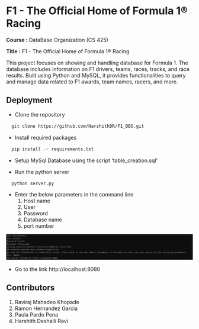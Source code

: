 # F1 - The Official Home of Formula 1® Racing

**Course :** DataBase Organization (CS 425)

**Title :** F1 - The Official Home of Formula 1® Racing

This project focuses on showing and handling database for Formula 1. The database includes information on F1 drivers, teams, races, tracks, and race results. Built using Python and MySQL, it provides functionalities to query and manage data related to F1 awards, team names, racers, and more.

## Deployment

- Clone the repository 

```bash
  git clone https://github.com/HarshithDR/F1_DBO.git
```

- Install required packages

```bash
  pip install -r requirements.txt
```

- Setup MySql Database using the script 'table_creation.sql'
    
- Run the python server

```bash
  python server.py
```

- Enter the below parameters in the command line
    1. Host name
    2. User
    3. Password 
    4. Database name
    5. port number

![alt text](image.png)

- Go to the link http://localhost:8080


## Contributors

1. Raviraj Mahadeo Khopade
2. Ramon Hernandez Garcia
3. Paula Pardo Pena
4. Harshith Deshalli Ravi